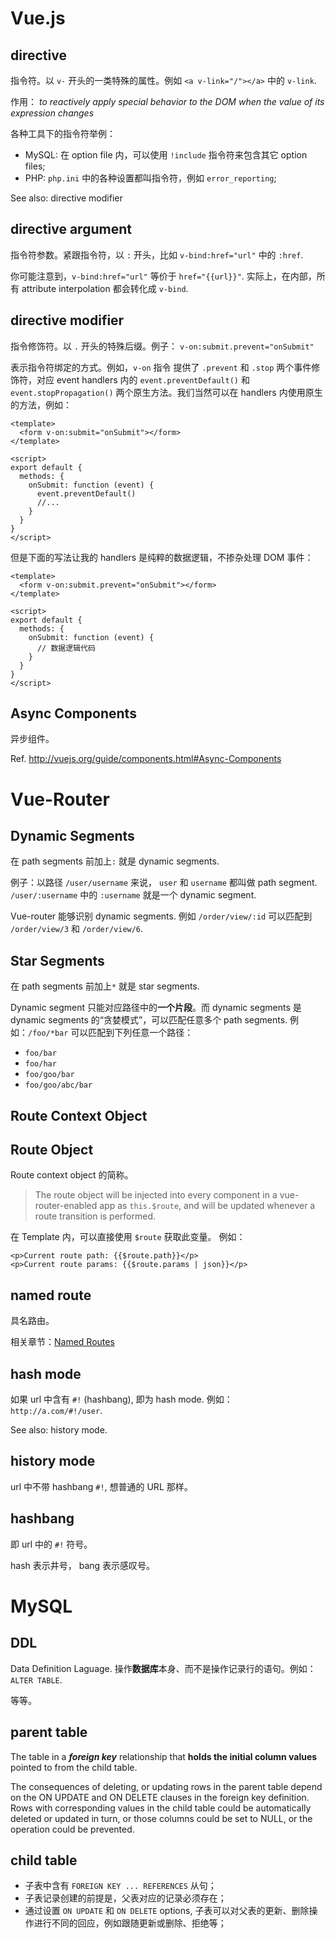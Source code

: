 Vue.js
===========================

## directive

指令符。以 `v-` 开头的一类特殊的属性。例如 `<a v-link="/"></a>` 中的 `v-link`.

作用： _to reactively apply special behavior to the DOM when the value of its expression changes_

各种工具下的指令符举例：

- MySQL: 在 option file 内，可以使用 `!include` 指令符来包含其它 option files;
- PHP: `php.ini` 中的各种设置都叫指令符，例如 `error_reporting`;

See also: directive modifier

## directive argument

指令符参数。紧跟指令符，以 `:` 开头，比如 `v-bind:href="url"` 中的 `:href`.

你可能注意到，`v-bind:href="url"` 等价于 `href="{{url}}"`. 实际上，在内部，所有 attribute interpolation 都会转化成 `v-bind`.

## directive modifier

指令修饰符。以 `.` 开头的特殊后缀。例子： `v-on:submit.prevent="onSubmit"`

表示指令符绑定的方式。例如，`v-on` 指令 提供了 `.prevent` 和 `.stop` 两个事件修饰符，对应 event handlers 内的 `event.preventDefault()` 和 `event.stopPropagation()` 两个原生方法。我们当然可以在 handlers 内使用原生的方法，例如：

```vue
<template>
  <form v-on:submit="onSubmit"></form>
</template>

<script>
export default {
  methods: {
    onSubmit: function (event) {
      event.preventDefault()
      //...
    }
  }
}
</script>
```

但是下面的写法让我的 handlers 是纯粹的数据逻辑，不掺杂处理 DOM 事件：

```vue
<template>
  <form v-on:submit.prevent="onSubmit"></form>
</template>

<script>
export default {
  methods: {
    onSubmit: function (event) {
      // 数据逻辑代码
    }
  }
}
</script>
```

## Async Components

异步组件。

Ref. http://vuejs.org/guide/components.html#Async-Components

Vue-Router
===========================

## Dynamic Segments

在 path segments 前加上`:` 就是 dynamic segments.

例子：以路径 `/user/username` 来说， `user` 和 `username` 都叫做 path segment. `/user/:username` 中的 `:username` 就是一个 dynamic segment.

Vue-router 能够识别 dynamic segments. 例如 `/order/view/:id` 可以匹配到 `/order/view/3` 和 `/order/view/6`.

## Star Segments

在 path segments 前加上`*` 就是 star segments.

Dynamic segment 只能对应路径中的**一个片段**。而 dynamic segments 是 dynamic segments 的“贪婪模式”，可以匹配任意多个 path segments. 例如：`/foo/*bar` 可以匹配到下列任意一个路径：

- `foo/bar`
- `foo/har`
- `foo/goo/bar`
- `foo/goo/abc/bar`

## Route Context Object

## Route Object

Route context object 的简称。

> The route object will be injected into every component in a vue-router-enabled app as `this.$route`, and will be updated whenever a route transition is performed.

在 Template 内，可以直接使用 `$route` 获取此变量。 例如：

```vue
<p>Current route path: {{$route.path}}</p>
<p>Current route params: {{$route.params | json}}</p>
```

## named route

具名路由。

相关章节：[Named Routes](/meet/vue/router/named-route.md)

## hash mode

如果 url 中含有 `#!` (hashbang), 即为 hash mode. 例如： `http://a.com/#!/user`.

See also: history mode.

## history mode

url 中不带 hashbang `#!`, 想普通的 URL 那样。

## hashbang

即 url 中的 `#!` 符号。

hash 表示井号， bang 表示感叹号。


MySQL
===========================

## DDL

Data Definition Laguage. 操作**数据库**本身、而不是操作记录行的语句。例如：`ALTER TABLE`.

等等。

## parent table

The table in a _**foreign key**_ relationship that **holds the initial column values** pointed to from the child table.

The consequences of deleting, or updating rows in the parent table depend on the ON UPDATE and ON DELETE clauses in the foreign key definition. Rows with corresponding values in the child table could be automatically deleted or updated in turn, or those columns could be set to NULL, or the operation could be prevented.


## child table


- 子表中含有 `FOREIGN KEY ... REFERENCES` 从句；
- 子表记录创建的前提是，父表对应的记录必须存在；
- 通过设置 `ON UPDATE` 和 `ON DELETE` options, 子表可以对父表的更新、删除操作进行不同的回应，例如跟随更新或删除、拒绝等；
